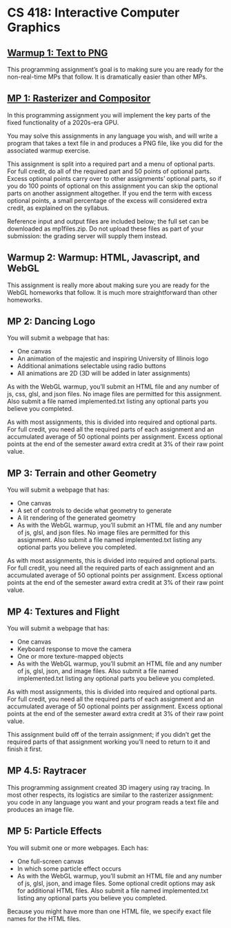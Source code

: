 # CS 418: Interactive Computer Graphics
 
## [Warmup 1: Text to PNG](/warmup-1)
This programming assignment’s goal is to making sure you are ready for the non-real-time MPs that follow. It is dramatically easier than other MPs.

## [MP 1: Rasterizer and Compositor](/mp-1)
In this programming assignment you will implement the key parts of the fixed functionality of a 2020s-era GPU.

You may solve this assignments in any language you wish, and will write a program that takes a text file in and produces a PNG file, like you did for the associated warmup exercise.

This assignment is split into a required part and a menu of optional parts. For full credit, do all of the required part and 50 points of optional parts. Excess optional points carry over to other assignments’ optional parts, so if you do 100 points of optional on this assignment you can skip the optional parts on another assignment altogether. If you end the term with excess optional points, a small percentage of the excess will considered extra credit, as explained on the syllabus.

Reference input and output files are included below; the full set can be downloaded as mp1files.zip. Do not upload these files as part of your submission: the grading server will supply them instead.

## Warmup 2: Warmup: HTML, Javascript, and WebGL
This assignment is really more about making sure you are ready for the WebGL homeworks that follow. It is much more straightforward than other homeworks.

## MP 2: Dancing Logo
You will submit a webpage that has:
- One canvas
- An animation of the majestic and inspiring University of Illinois logo
- Additional animations selectable using radio buttons
- All animations are 2D (3D will be added in later assignments)

As with the WebGL warmup, you’ll submit an HTML file and any number of js, css, glsl, and json files. No image files are permitted for this assignment. Also submit a file named implemented.txt listing any optional parts you believe you completed.

As with most assignments, this is divided into required and optional parts. For full credit, you need all the required parts of each assignment and an accumulated average of 50 optional points per assignment. Excess optional points at the end of the semester award extra credit at 3% of their raw point value.

## MP 3: Terrain and other Geometry
You will submit a webpage that has:
- One canvas
- A set of controls to decide what geometry to generate
- A lit rendering of the generated geometry
- As with the WebGL warmup, you’ll submit an HTML file and any number of js, glsl, and json files. No image files are permitted for this assignment. Also submit a file named implemented.txt listing any optional parts you believe you completed.

As with most assignments, this is divided into required and optional parts. For full credit, you need all the required parts of each assignment and an accumulated average of 50 optional points per assignment. Excess optional points at the end of the semester award extra credit at 3% of their raw point value.

## MP 4: Textures and Flight
You will submit a webpage that has:
- One canvas
- Keyboard response to move the camera
- One or more texture-mapped objects
- As with the WebGL warmup, you’ll submit an HTML file and any number of js, glsl, json, and image files. Also submit a file named implemented.txt listing any optional parts you believe you completed.

As with most assignments, this is divided into required and optional parts. For full credit, you need all the required parts of each assignment and an accumulated average of 50 optional points per assignment. Excess optional points at the end of the semester award extra credit at 3% of their raw point value.

This assignment build off of the terrain assignment; if you didn’t get the required parts of that assignment working you’ll need to return to it and finish it first.

## MP 4.5: Raytracer
This programming assignment created 3D imagery using ray tracing. In most other respects, its logistics are similar to the rasterizer assignment: you code in any language you want and your program reads a text file and produces an image file.

## MP 5: Particle Effects
You will submit one or more webpages. Each has:
- One full-screen canvas
- In which some particle effect occurs
- As with the WebGL warmup, you’ll submit an HTML file and any number of js, glsl, json, and image files. Some optional credit options may ask for additional HTML files. Also submit a file named implemented.txt listing any optional parts you believe you completed.

Because you might have more than one HTML file, we specify exact file names for the HTML files.
